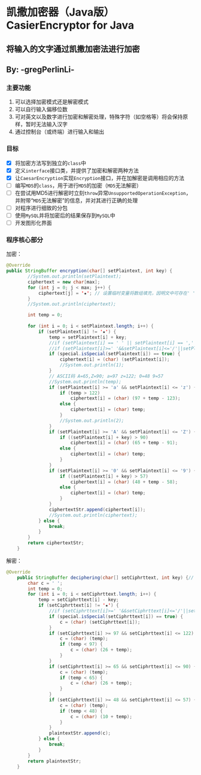 # **凯撒加密器（Java版） CasierEncryptor for Java**

## **将输入的文字通过凯撒加密法进行加密**

## By: -gregPerlinLi-

### **主要功能**

1. 可以选择加密模式还是解密模式
2. 可以自行输入偏移位数
3. 可对英文以及数字进行加密和解密处理，特殊字符（如空格等）将会保持原样，暂时无法输入汉字
4. 通过控制台（或终端）进行输入和输出

### **目标**

- [x] 将加密方法写到独立的`class`中
- [x] 定义`interface`接口类，并提供了加密和解密两种方法
- [x] 让`CaesarEncryption`实现`Encryption`接口，并在加解密是调用相应的方法
- [ ] 编写`MD5`的`class`，用于进行`MD5`的加密（`MD5`无法解密）
- [ ] 在尝试用MD5进行解密时立刻`throw`异常`UnsupportedOperationException`，并附带“`MD5`无法解密”的信息，并对其进行正确的处理
- [ ] 对程序进行细致的分包
- [ ] 使用`MySQL`并将加密后的结果保存到`MySQL`中
- [ ] 开发图形化界面

### **程序核心部分**

加密：

```java
@Override
public StringBuffer encryption(char[] setPlaintext, int key) {
		//System.out.println(setPlaintext);
		ciphertext = new char[max];
		for (int j = 0; j < max; j++) {
			ciphertext[j] = '★'; // 设置临时变量将数组填充，因明文中可存在' '空，所以需要填充判断
		}
		//System.out.println(ciphertext);

		int temp = 0;
		
		for (int i = 0; i < setPlaintext.length; i++) {
			if (setPlaintext[i] != '★') {
				temp = setPlaintext[i] + key;
				//if (setPlaintext[i] == ' ' || setPlaintext[i] == ',' || setPlaintext[i] == '.' || setPlaintext[i] == '!') {
				//if (setPlaintext[i]>=' '&&setPlaintext[i]<='/'||setPlaintext[i]>=':'&&setPlaintext[i]<='@'||setPlaintext[i]>='['&&setPlaintext[i]<='`'||setPlaintext[i]>='{'&&setPlaintext[i]<='~') {
				if (special.isSpecial(setPlaintext[i]) == true) {
					ciphertext[i] = (char) (setPlaintext[i]);
					//System.out.println(1);
				}
				// ASCII码 A=65,Z=90; a=97 z=122; 0=48 9=57
				//System.out.println(temp);
				if (setPlaintext[i] >= 'a' && setPlaintext[i] <= 'z') {
					if (temp > 122)
						ciphertext[i] = (char) (97 + temp - 123);
					else {
						ciphertext[i] = (char) temp;
					}
					//System.out.println(2);
				}
				if (setPlaintext[i] >= 'A' && setPlaintext[i] <= 'Z') {
					if ((setPlaintext[i] + key) > 90)
						ciphertext[i] = (char) (65 + temp - 91);
					else {
						ciphertext[i] = (char) temp;
					}
				}
				if (setPlaintext[i] >= '0' && setPlaintext[i] <= '9') {
					if ((setPlaintext[i] + key) > 57)
						ciphertext[i] = (char) (48 + temp - 58);
					else {
						ciphertext[i] = (char) temp;
					}
				}
				ciphertextStr.append(ciphertext[i]);
				//System.out.println(ciphertext);
			} else {
				break;
			}
		}
		return ciphertextStr;
	}
```



解密：

```java
@Override
	public StringBuffer deciphering(char[] setCiphrttext, int key) {// 解密
		char c = ' ';
		int temp = 0;
		for (int i = 0; i < setCiphrttext.length; i++) {
			temp = setCiphrttext[i] - key;
			if (setCiphrttext[i] != '★') {
				//if (setCiphrttext[i]>=' '&&setCiphrttext[i]<='/'||setCiphrttext[i]>=':'&&setCiphrttext[i]<='@'||setCiphrttext[i]>='['&&setCiphrttext[i]<='`'||setCiphrttext[i]>='{'&&setCiphrttext[i]<='~') {
				if (special.isSpecial(setCiphrttext[i]) == true) {
					c = (char) (setCiphrttext[i]);
				}
				if (setCiphrttext[i] >= 97 && setCiphrttext[i] <= 122) {
					c = (char) (temp);
					if (temp < 97) {
						c = (char) (26 + temp);
					}
				}
				if (setCiphrttext[i] >= 65 && setCiphrttext[i] <= 90) {
					c = (char) (temp);
					if (temp < 65) {
						c = (char) (26 + temp);
					}
				}
				if (setCiphrttext[i] >= 48 && setCiphrttext[i] <= 57) {
					c = (char) (temp);
					if (temp < 48) {
						c = (char) (10 + temp);
					}
				}
				plaintextStr.append(c);
			} else {
				break;
			}
		}
		return plaintextStr;
	}
```

